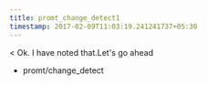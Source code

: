 ```yaml
---
title: promt_change_detect1
timestamp: 2017-02-09T11:03:19.241241737+05:30
---
```


< Ok. I have noted that.Let's go ahead
* promt/change_detect
